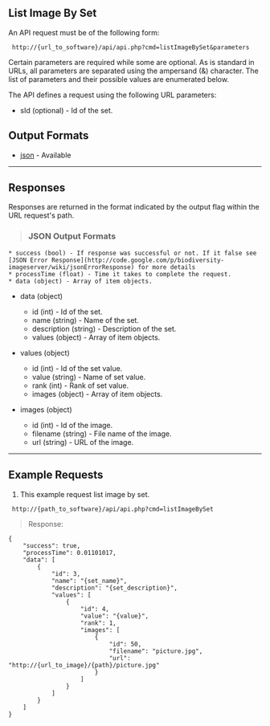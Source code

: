 ## List Image By Set ##

An API request must be of the following form:

```
 http://{url_to_software}/api/api.php?cmd=listImageBySet&parameters
```

Certain parameters are required while some are optional. As is standard in URLs, all parameters are separated using the ampersand (&) character. The list of parameters and their possible values are enumerated below.

The API defines a request using the following URL parameters:

  * sId (optional) - Id of the set.

## Output Formats ##

  * [json](#JSON_Output_Formats.md) - Available


---

## Responses ##

Responses are returned in the format indicated by the output flag within the URL request's path.

> ### JSON Output Formats ###
    * success (bool) - If response was successful or not. If it false see [JSON Error Response](http://code.google.com/p/biodiversity-imageserver/wiki/jsonErrorResponse) for more details
    * processTime (float) - Time it takes to complete the request.
    * data (object) - Array of item objects.

  * data (object)
    * id (int) - Id of the set.
    * name (string) - Name of the set.
    * description (string) - Description of the set.
    * values (object) - Array of item objects.

  * values (object)
    * id (int) - Id of the set value.
    * value (string) - Name of set value.
    * rank (int) - Rank of set value.
    * images (object) - Array of item objects.

  * images (object)
    * id (int) - Id of the image.
    * filename (string) - File name of the image.
    * url (string) - URL of the image.


---

## Example Requests ##

1. This example request list image by set.

```
 http://{path_to_software}/api/api.php?cmd=listImageBySet
```

> Response:
```
{
    "success": true,
    "processTime": 0.01101017,
    "data": [
        {
            "id": 3,
            "name": "{set_name}",
            "description": "{set_description}",
            "values": [
                {
                    "id": 4,
                    "value": "{value}",
                    "rank": 1,
                    "images": [
                        {
                            "id": 50,
                            "filename": "picture.jpg",
                            "url": "http://{url_to_image}/{path}/picture.jpg"
                        }
                    ]
                }
            ]
        }
    ]
}
```